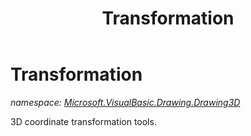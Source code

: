 ﻿---
title: Transformation
---

# Transformation
_namespace: [Microsoft.VisualBasic.Drawing.Drawing3D](N-Microsoft.VisualBasic.Drawing.Drawing3D.html)_

3D coordinate transformation tools.




